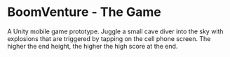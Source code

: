BoomVenture - The Game
===
A Unity mobile game prototype.
Juggle a small cave diver into the sky with explosions that are triggered by tapping on the cell phone screen.
The higher the end height, the higher the high score at the end.
